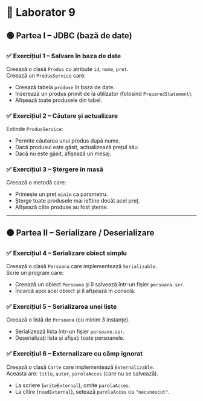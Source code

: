 # 💾 Laborator 9

## 🟢 Partea I – JDBC (bază de date)

### ✅ Exercițiul 1 – Salvare în baza de date
Creează o clasă `Produs` cu atribute `id`, `nume`, `pret`.  
Creează un `ProdusService` care:
- Creează tabela `produse` în baza de date.
- Inserează un produs primit de la utilizator (folosind `PreparedStatement`).
- Afișează toate produsele din tabel.

### ✅ Exercițiul 2 – Căutare și actualizare
Extinde `ProdusService`:
- Permite căutarea unui produs după nume.
- Dacă produsul este găsit, actualizează prețul său.
- Dacă nu este găsit, afișează un mesaj.

### ✅ Exercițiul 3 – Ștergere în masă
Creează o metodă care:
- Primește un preț `minim` ca parametru.
- Șterge toate produsele mai ieftine decât acel preț.
- Afișează câte produse au fost șterse.

---

## 🟠 Partea II – Serializare / Deserializare

### ✅ Exercițiul 4 – Serializare obiect simplu
Creează o clasă `Persoana` care implementează `Serializable`.  
Scrie un program care:
- Creează un obiect `Persoana` și îl salvează într-un fișier `persoana.ser`.
- Încarcă apoi acel obiect și îl afișează în consolă.

### ✅ Exercițiul 5 – Serializarea unei liste
Creează o listă de `Persoana` (cu minim 3 instanțe).  
- Serializează lista într-un fișier `persoane.ser`.
- Deserializați lista și afișați toate persoanele.

### ✅ Exercițiul 6 – Externalizare cu câmp ignorat
Creează o clasă `Carte` care implementează `Externalizable`.  
Aceasta are: `titlu`, `autor`, `parolaAcces` (care nu se salvează).  
- La scriere (`writeExternal`), omite `parolaAcces`.
- La citire (`readExternal`), setează `parolaAcces` cu `"necunoscut"`.